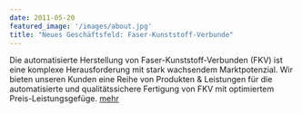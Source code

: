 ```yaml
---
date: 2011-05-20
featured_image: '/images/about.jpg'
title: "Neues Geschäftsfeld: Faser-Kunststoff-Verbunde"
---
```


Die automatisierte Herstellung von Faser-Kunststoff-Verbunden (FKV) ist eine komplexe Herausforderung mit stark wachsendem Marktpotenzial. Wir bieten unseren Kunden eine Reihe von Produkten & Leistungen für die automatisierte und qualitätssichere Fertigung von FKV mit optimiertem Preis-Leistungsgefüge. [mehr](/link/)
